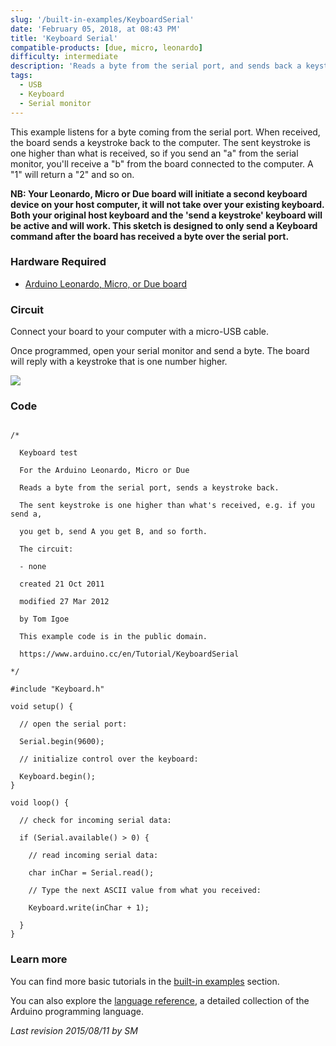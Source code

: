 ```yaml
---
slug: '/built-in-examples/KeyboardSerial'
date: 'February 05, 2018, at 08:43 PM'
title: 'Keyboard Serial'
compatible-products: [due, micro, leonardo]
difficulty: intermediate
description: 'Reads a byte from the serial port, and sends back a keystroke.'
tags: 
  - USB
  - Keyboard
  - Serial monitor
---
```


This example listens for a byte coming from the serial port. When received, the board sends a keystroke back to the computer. The sent keystroke is one higher than what is received, so if you send an "a" from the serial monitor, you'll receive a "b" from the board connected to the computer. A "1" will return a "2" and so on.

**NB:  Your Leonardo, Micro or Due board will initiate a second keyboard device on your host computer, it will not take over your existing keyboard. Both your original host keyboard and the 'send a keystroke' keyboard will be active and will work. This sketch is designed to only send a Keyboard command after the board has received a byte over the serial port.**

### Hardware Required

- [Arduino Leonardo, Micro, or Due board](https://store.arduino.cc/collections/boards-modules)

### Circuit

Connect your  board to your computer with a micro-USB cable.

Once programmed, open your serial monitor and send a byte. The board will reply with a keystroke that is one number higher.

![](assets/circuit.png)


### Code

```arduino

/*

  Keyboard test

  For the Arduino Leonardo, Micro or Due

  Reads a byte from the serial port, sends a keystroke back.

  The sent keystroke is one higher than what's received, e.g. if you send a,

  you get b, send A you get B, and so forth.

  The circuit:

  - none

  created 21 Oct 2011

  modified 27 Mar 2012

  by Tom Igoe

  This example code is in the public domain.

  https://www.arduino.cc/en/Tutorial/KeyboardSerial

*/

#include "Keyboard.h"

void setup() {

  // open the serial port:

  Serial.begin(9600);

  // initialize control over the keyboard:

  Keyboard.begin();
}

void loop() {

  // check for incoming serial data:

  if (Serial.available() > 0) {

    // read incoming serial data:

    char inChar = Serial.read();

    // Type the next ASCII value from what you received:

    Keyboard.write(inChar + 1);

  }
}
```

### Learn more

You can find more basic tutorials in the [built-in examples](/built-in-examples) section.

You can also explore the [language reference](https://www.arduino.cc/reference/en/), a detailed collection of the Arduino programming language.

*Last revision 2015/08/11 by SM*
